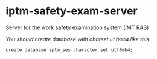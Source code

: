 # iptm-safety-exam-server
Server for the work safety examination system (IMT RAS)



_You should create database with charset `utf8mb4` like this:_

`create database iptm_ses character set utf8mb4;`
